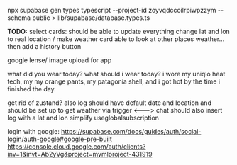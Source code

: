 npx supabase gen types typescript --project-id zoyvqdccoilrpiwpzzym --schema public > lib/supabase/database.types.ts


**TODO:**
select cards: should be able to update everything
change lat and lon to real location / make weather card able to look at other places weather... then add a history button

google lense/ image upload for app

what did you wear today?
what should i wear today?
i wore my uniqlo heat tech, my my orange pants, my patagonia shell, and i got hot by the time i finished the day.


get rid of zustand?
also log should have default date and location and should be set up to get weather via trigger   <--->
chat should also insert log with a lat and lon
simplify useglobalsubscription




login with google:
https://supabase.com/docs/guides/auth/social-login/auth-google#google-pre-built
https://console.cloud.google.com/auth/clients?inv=1&invt=Ab2yVg&project=mymlproject-431919